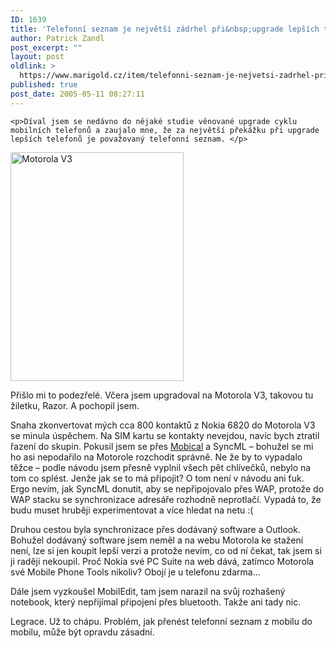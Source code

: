 ```yaml
---
ID: 1639
title: 'Telefonní seznam je největší zádrhel při&nbsp;upgrade lepších telefonů'
author: Patrick Zandl
post_excerpt: ""
layout: post
oldlink: >
  https://www.marigold.cz/item/telefonni-seznam-je-nejvetsi-zadrhel-pri-upgrade-lepsich-telefonu
published: true
post_date: 2005-05-11 08:27:11
---
```

	<p>Díval jsem se nedávno do nějaké studie věnované upgrade cyklu mobilních telefonů a zaujalo mne, že za největší překážku při upgrade lepších telefonů je považovaný telefonní seznam. </p>
<div class="rightbox"><img src="/wp-content/uploads/20050511-motorola_v3.jpg" alt="Motorola V3" width="277" height="366" /></div>
	<p>Přišlo mi to podezřelé. Včera jsem upgradoval na Motorola V3, takovou tu žiletku, Razor. A pochopil jsem. </p>
	<p>Snaha zkonvertovat mých cca 800 kontaktů z Nokia 6820 do Motorola V3 se minula úspěchem. Na SIM kartu se kontakty nevejdou, navíc bych ztratil řazení do skupin. Pokusil jsem se přes <a href="http://www.mobical.net">Mobical</a> a SyncML – bohužel se mi ho asi nepodařilo na Motorole rozchodit správně. Ne že by to vypadalo těžce – podle návodu jsem přesně vyplnil všech pět chlívečků, nebylo na tom co splést. Jenže jak se to má připojit? O tom není v návodu ani ťuk. Ergo nevím, jak SyncML donutit, aby se nepřipojovalo přes WAP, protože do WAP stacku se synchronizace adresáře rozhodně neprotlačí. Vypadá to, že budu muset hruběji experimentovat a více hledat na netu :(</p>
	<p>Druhou cestou byla synchronizace přes dodávaný software a Outlook. Bohužel dodávaný software jsem neměl a na webu Motorola ke stažení není, lze si jen koupit lepší verzi a protože nevím, co od ní čekat, tak jsem si ji raději nekoupil. Proč Nokia své PC Suite na web dává, zatímco Motorola své Mobile Phone Tools nikoliv? Obojí je u telefonu zdarma…</p>
	<p>Dále jsem vyzkoušel MobilEdit, tam jsem narazil na svůj rozhašený notebook, který nepřijímal připojení přes bluetooth. Takže ani tady nic. </p>
	<p>Legrace. Už to chápu. Problém, jak přenést telefonní seznam z mobilu do mobilu, může být opravdu zásadní.
</p>